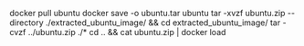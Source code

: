docker pull ubuntu 
docker save -o ubuntu.tar ubuntu
tar -xvzf ubuntu.zip    --directory ./extracted_ubuntu_image/ && cd extracted_ubuntu_image/
tar -cvzf ../ubuntu.zip ./*
cd .. && cat ubuntu.zip | docker load